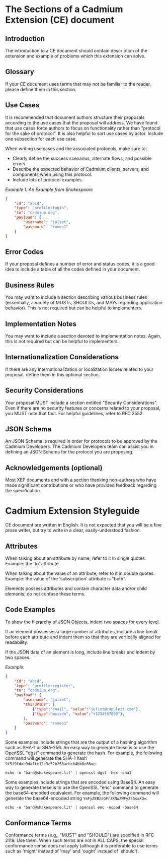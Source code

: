 # The Sections of a Cadmium Extension (CE) document
## Introduction
The introduction to a CE document should contain description of the extension and example of problems which this extension can solve.

## Glossary
If your CE document uses terms that may not be familiar to the reader, please define them in this section.

## Use Cases
It is recommended that document authors structure their proposals according to the use cases that the proposal will address. We have found that use cases force authors to focus on functionality rather than "protocol for the sake of protocol". It is also helpful to sort use cases by actor. Include one subsection for each use case.

When writing use cases and the associated protocols, make sure to:

* Clearly define the success scenarios, alternate flows, and possible errors.
* Describe the expected behavior of Cadmium clients, servers, and components when using this protocol.
* Include lots of protocol examples.

*Example 1. An Example from Shakespeare*
```json
{
    "id": "abcd",
    "type": "profile:login",
    "to": "cadmium.org",
    "payload": {
        "username": "juliet",
        "password": "romeo1"
    }
}
```
## Error Codes
If your proposal defines a number of error and status codes, it is a good idea to include a table of all the codes defined in your document.

## Business Rules
You may want to include a section describing various business rules (essentially, a variety of MUSTs, SHOULDs, and MAYs regarding application behavior). This is not required but can be helpful to implementers.

## Implementation Notes
You may want to include a section devoted to implementation notes. Again, this is not required but can be helpful to implementers.

## Internationalization Considerations
If there are any internationalization or localization issues related to your proposal, define them in this optional section.

## Security Considerations
Your proposal MUST include a section entitled "Security Considerations". Even if there are no security features or concerns related to your proposal, you MUST note that fact. For helpful guidelines, refer to RFC 3552.

## JSON Schema
An JSON Schema is required in order for protocols to be approved by the Cadmium Developers. The Cadmium Developers team can assist you in defining an JSON Schema for the protocol you are proposing.

## Acknowledgements (optional)
Most XEP documents end with a section thanking non-authors who have made significant contributions or who have provided feedback regarding the specification.

# Cadmium Extension Styleguide
CE document are written in English. It is not expected that you will be a fine prose writer, but try to write in a clear, easily-understood fashion.

## Attributes
When talking about an attribute by name, refer to it in single quotes. Example: the 'to' attribute.

When talking about the value of an attribute, refer to it in double quotes. Example: the value of the 'subscription' attribute is "both".

Elements possess attributes and contain character data and/or child elements; do not confuse these terms.

## Code Examples
To show the hierarchy of JSON Objects, indent two spaces for every level.

If an element possesses a large number of attributes, include a line break before each attribute and indent them so that they are vertically aligned for readability.

If the JSON data of an element is long, include line breaks and indent by two spaces.

*Example*:
```json
{
    "id": "abcd",
    "type": "profile:register",
    "to": "cadmium.org",
    "payload": {
        "username": "juliet",
        "thirdPIDs": [
            {"type":"email", "value":"juliet@capulett.com"},
            {"type":"msisdn", "value":"+1234567890"},
        ],
        "password": "romeo1"
    }
}
```
Some examples include strings that are the output of a hashing algorithm such as SHA-1 or SHA-256. An easy way to generate these is to use the OpenSSL "dgst" command to generate the hash. For example, the following command will generate the SHA-1 hash `9f5f9fdab9da7fc12e3c52b258acbcb4bb8e66ac`:
```
echo -n 'bard@shakespeare.lit' | openssl dgst -hex -sha1
```
    
Some examples include strings that are encoded using Base64. An easy way to generate these is to use the OpenSSL "enc" command to generate the base64-encoded equivalent. For example, the following command will generate the base64-encoded string `YmFyZEBzaGFrZXNwZWFyZS5saXQ=`:
```
echo -n 'bard@shakespeare.lit' | openssl enc -nopad -base64
``` 
## Conformance Terms
Conformance terms (e.g,, "MUST" and "SHOULD") are specified in RFC 2119. Use them. When such terms are not in ALL CAPS, the special conformance sense does not apply (although it is preferable to use terms such as 'might' instead of 'may' and 'ought' instead of 'should').